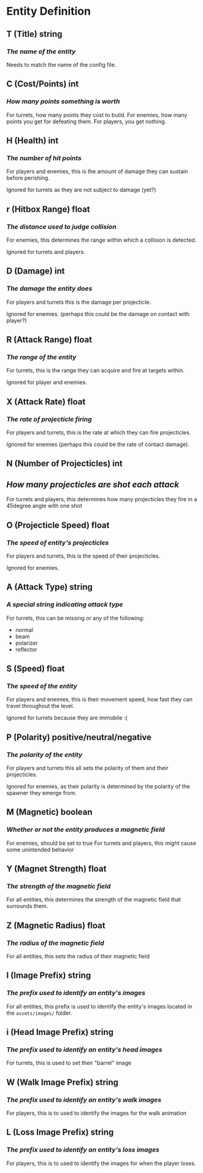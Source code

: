 # Entity Definition

## T (Title)  **string**

### *The name of the entity*

Needs to match the name of the config file.

## C (Cost/Points) **int**

### *How many points something is worth*

For turrets, how many points they cost to build.
For enemies, how many points you get for defeating them.
For players, you get nothing.

## H (Health) **int**

### *The number of hit points*

For players and enemies, this is the amount of damage they can sustain before perishing.

Ignored for turrets as they are not subject to damage (yet?)

## r (Hitbox Range) **float**

### *The distance used to judge collision*

For enemies, this determines the range within which a collision is detected.

Ignored for turrets and players.

## D (Damage) **int**

### *The damage the entity does*

For players and turrets this is the damage per projecticle.

Ignored for enemies. (perhaps this could be the damage on contact with player?)

## R (Attack Range) **float**

### *The range of the entity*

For turrets, this is the range they can acquire and fire at targets within.

Ignored for player and enemies.

## X (Attack Rate) **float**

### *The rate of projecticle firing*

For players and turrets, this is the rate at which they can fire projecticles.

Ignored for enemies (perhaps this could be the rate of contact damage).

## N (Number of Projecticles) **int**

## *How many projecticles are shot each attack*

For turrets and players, this determines how many projecticles they fire in a 45degree angle with one shot

## O (Projecticle Speed) **float**

### *The speed of entity's projecticles*

For players and turrets, this is the speed of their projecticles.

Ignored for enemies.

## A (Attack Type) **string**

### *A special string indicating attack type*

For turrets, this can be missing or any of the following:

  * normal
  * beam
  * polarizer
  * reflector

## S (Speed) **float**

### *The speed of the entity*

For players and enemies, this is their movement speed, how fast they can travel throughout the level.

Ignored for turrets because they are immobile :(

## P (Polarity) **positive/neutral/negative**

### *The polarity of the entity*

For players and turrets this all sets the polarity of them and their projecticles.

Ignored for enemies, as their polarity is determined by the polarity of the spawner they emerge from.

## M (Magnetic) **boolean**

### *Whether or not the entity produces a magnetic field*

For enemies, should be set to true
For turrets and players, this might cause some unintended behavior

## Y (Magnet Strength) **float**

### *The strength of the magnetic field*

For all entities, this determines the strength of the magnetic field that surrounds them.

## Z (Magnetic Radius) **float**

### *The radius of the magnetic field*

For all entities, this sets the radius of their magnetic field

## I (Image Prefix) **string**

### *The prefix used to identify an entity's images*

For all entities, this prefix is used to identify the entity's images located in the `assets/images/` folder.

## i (Head Image Prefix) **string**

### *The prefix used to identify an entity's head images*

For turrets, this is used to set their "barrel" image

## W (Walk Image Prefix) **string**

### *The prefix used to identify an entity's walk images*

For players, this is to used to identify the images for the walk animation

## L (Loss Image Prefix) **string**

### *The prefix used to identify an entity's loss images*

For players, this is to used to identify the images for when the player loses.
